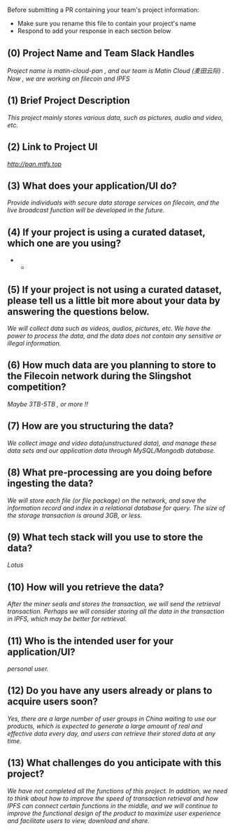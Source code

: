 # <Project Name>

Before submitting a PR containing your team's project information:
- Make sure you rename this file to contain your project's name
- Respond to add your response in each section below

## (0) Project Name and Team Slack Handles

*Project name is matin-cloud-pan , and our team is Matin Cloud (麦田云际) . Now , we are working on filecoin and IPFS*

## (1) Brief Project Description

*This project mainly stores various data, such as pictures, audio and video, etc.*

## (2) Link to Project UI

*http://pan.mtfs.top*

## (3) What does your application/UI do?

*Provide individuals with secure data storage services on filecoin, and the live broadcast function will be developed in the future.*

## (4) If your project is using a curated dataset, which one are you using?

* *

## (5) If your project is not using a curated dataset, please tell us a little bit more about your data by answering the questions below.

*We will collect data such as videos, audios, pictures, etc. We have the power to process the data, and the data does not contain any sensitive or illegal information.*

## (6) How much data are you planning to store to the Filecoin network during the Slingshot competition?

*Maybe 3TB-5TB , or more !!*

## (7) How are you structuring the data?

*We collect image and video data(unstructured data), and manage these data sets and our application data through MySQL/Mongodb database.*

## (8) What pre-processing are you doing before ingesting the data?

*We will store each file (or file package) on the network, and save the information record and index in a relational database for query. The size of the storage transaction is around 3GB, or less.*

## (9)  What tech stack will you use to store the data?

*Lotus*

## (10) How will you retrieve the data?

*After the miner seals and stores the transaction, we will send the retrieval transaction. Perhaps we will consider storing all the data in the transaction in IPFS, which may be better for retrieval.*

## (11) Who is the intended user for your application/UI?

*personal user.*

## (12) Do you have any users already or plans to acquire users soon?

*Yes, there are a large number of user groups in China waiting to use our products, which is expected to generate a large amount of real and effective data every day, and users can retrieve their stored data at any time.*

## (13) What challenges do you anticipate with this project?

*We have not completed all the functions of this project. In addition, we need to think about how to improve the speed of transaction retrieval and how IPFS can connect certain functions in the middle, and we will continue to improve the functional design of the product to maximize user experience and facilitate users to view, download and share.*
